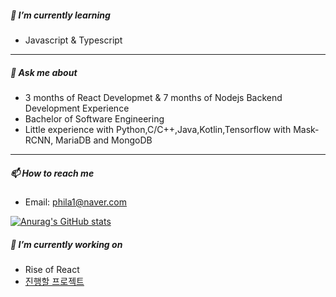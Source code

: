 ##### 🌱 I’m currently learning

- Javascript & Typescript
<!-- 
[![Top Langs](https://github-readme-stats.vercel.app/api/top-langs/?username=alexrider94&layout=compact&theme=radical)](https://github.com/alexrider94/github-readme-stats)
- Algorithms with Javascript.

[![Solved.ac](http://mazassumnida.wtf/api/generate_badge?boj=phila1)](https://solved.ac/phila1)
- Refactoring method.
 -->
***

##### 💬 Ask me about

- 3 months of React Developmet & 7 months of Nodejs Backend Development Experience
- Bachelor of Software Engineering
- Little experience with Python,C/C++,Java,Kotlin,Tensorflow with Mask-RCNN, MariaDB and MongoDB

***

##### 📫 How to reach me

- Email: phila1@naver.com

[![Anurag's GitHub stats](https://github-readme-stats.vercel.app/api?username=alexrider94&show_icons=true&theme=radical)](https://github.com/anuraghazra/github-readme-stats)

##### 🔭 I’m currently working on
- Rise of React
- [진행할 프로젝트](https://bubbly-bone-3ef.notion.site/Project-List-4dd52ba970134d778b3182a0c39a0ce7)
